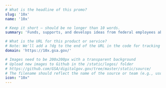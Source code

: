 ```yaml
---
# What is the headline of this promo?
slug: '10x'
name: '10x'

# Keep it short — should be no longer than 10 words.
summary: 'Funds, supports, and develops ideas from federal employees about how technology can improve the public’s experience with the government.'

# What is the URL for this product or service?
# Note: We'll add a ?dg to the end of the URL in the code for tracking purposes
domain: 'https://10x.gsa.gov/'

# Images need to be 200x200px with a transparent background
# Upload new images to Github in the /static/logos/ folder
# https://github.com/GSA/digitalgov.gov/tree/master/static/source/
# The filename should reflect the name of the source or team (e.g., usds-logo.png)
icon: "10x"
---
```


